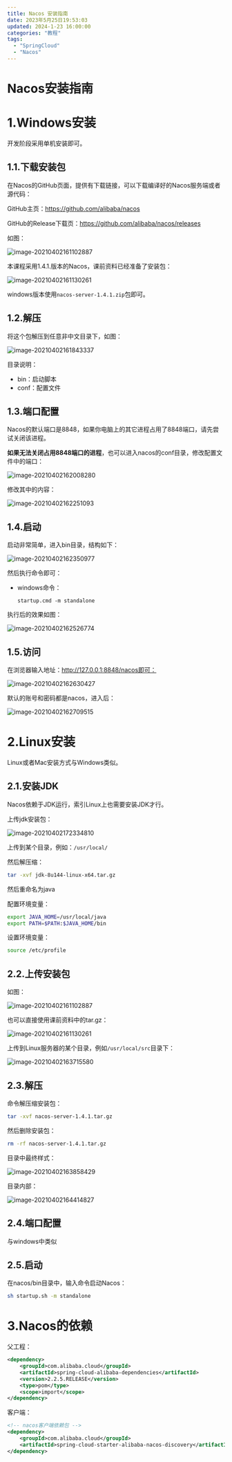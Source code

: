 ```yaml
---
title: Nacos 安装指南
date: 2023年5月25日19:53:03
updated: 2024-1-23 16:00:00
categories: "教程"
tags: 
  - "SpringCloud"
  - "Nacos"
---
```


# Nacos安装指南



# 1.Windows安装

开发阶段采用单机安装即可。

## 1.1.下载安装包

在Nacos的GitHub页面，提供有下载链接，可以下载编译好的Nacos服务端或者源代码：

GitHub主页：https://github.com/alibaba/nacos

GitHub的Release下载页：https://github.com/alibaba/nacos/releases

如图：

![image-20210402161102887](https://bed.flyone.space/%E7%AC%94%E8%AE%B0/image-20210402161102887.png)



本课程采用1.4.1.版本的Nacos，课前资料已经准备了安装包：

![image-20210402161130261](https://bed.flyone.space/%E7%AC%94%E8%AE%B0/image-20210402161130261.png)

windows版本使用`nacos-server-1.4.1.zip`包即可。



## 1.2.解压

将这个包解压到任意非中文目录下，如图：

![image-20210402161843337](https://bed.flyone.space/%E7%AC%94%E8%AE%B0/image-20210402161843337.png)

目录说明：

- bin：启动脚本
- conf：配置文件



## 1.3.端口配置

Nacos的默认端口是8848，如果你电脑上的其它进程占用了8848端口，请先尝试关闭该进程。

**如果无法关闭占用8848端口的进程**，也可以进入nacos的conf目录，修改配置文件中的端口：

![image-20210402162008280](https://bed.flyone.space/%E7%AC%94%E8%AE%B0/image-20210402162008280.png)

修改其中的内容：

![image-20210402162251093](https://bed.flyone.space/%E7%AC%94%E8%AE%B0/image-20210402162251093.png)



## 1.4.启动

启动非常简单，进入bin目录，结构如下：

![image-20210402162350977](https://bed.flyone.space/%E7%AC%94%E8%AE%B0/image-20210402162350977.png)

然后执行命令即可：

- windows命令：

  ```
  startup.cmd -m standalone
  ```


执行后的效果如图：

![image-20210402162526774](https://bed.flyone.space/%E7%AC%94%E8%AE%B0/image-20210402162526774.png)



## 1.5.访问

在浏览器输入地址：http://127.0.0.1:8848/nacos即可：

![image-20210402162630427](https://bed.flyone.space/%E7%AC%94%E8%AE%B0/image-20210402162630427.png)

默认的账号和密码都是nacos，进入后：

![image-20210402162709515](https://bed.flyone.space/%E7%AC%94%E8%AE%B0/image-20210402162709515.png)





# 2.Linux安装

Linux或者Mac安装方式与Windows类似。

## 2.1.安装JDK

Nacos依赖于JDK运行，索引Linux上也需要安装JDK才行。

上传jdk安装包：

![image-20210402172334810](https://bed.flyone.space/%E7%AC%94%E8%AE%B0/image-20210402172334810.png)

上传到某个目录，例如：`/usr/local/`



然后解压缩：

```sh
tar -xvf jdk-8u144-linux-x64.tar.gz
```

然后重命名为java



配置环境变量：

```sh
export JAVA_HOME=/usr/local/java
export PATH=$PATH:$JAVA_HOME/bin
```

设置环境变量：

```sh
source /etc/profile
```





## 2.2.上传安装包

如图：

![image-20210402161102887](https://bed.flyone.space/%E7%AC%94%E8%AE%B0/image-20210402161102887.png)

也可以直接使用课前资料中的tar.gz：

![image-20210402161130261](https://bed.flyone.space/%E7%AC%94%E8%AE%B0/image-20210402161130261.png)

上传到Linux服务器的某个目录，例如`/usr/local/src`目录下：

![image-20210402163715580](https://bed.flyone.space/%E7%AC%94%E8%AE%B0/image-20210402163715580.png)



## 2.3.解压

命令解压缩安装包：

```sh
tar -xvf nacos-server-1.4.1.tar.gz
```

然后删除安装包：

```sh
rm -rf nacos-server-1.4.1.tar.gz
```

目录中最终样式：

![image-20210402163858429](https://bed.flyone.space/%E7%AC%94%E8%AE%B0/image-20210402163858429.png)

目录内部：

![image-20210402164414827](https://bed.flyone.space/%E7%AC%94%E8%AE%B0/image-20210402164414827.png)



## 2.4.端口配置

与windows中类似



## 2.5.启动

在nacos/bin目录中，输入命令启动Nacos：

```sh
sh startup.sh -m standalone
```



# 3.Nacos的依赖

父工程：

```xml
<dependency>
    <groupId>com.alibaba.cloud</groupId>
    <artifactId>spring-cloud-alibaba-dependencies</artifactId>
    <version>2.2.5.RELEASE</version>
    <type>pom</type>
    <scope>import</scope>
</dependency>
```



客户端：

```xml
<!-- nacos客户端依赖包 -->
<dependency>
    <groupId>com.alibaba.cloud</groupId>
    <artifactId>spring-cloud-starter-alibaba-nacos-discovery</artifactId>
</dependency>

```







